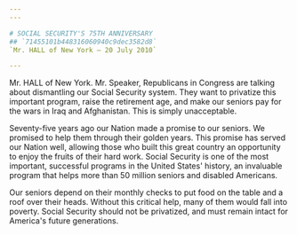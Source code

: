 ```yaml
---
---

# SOCIAL SECURITY'S 75TH ANNIVERSARY
## `71455101b448316060940c9dec3582d8`
`Mr. HALL of New York — 20 July 2010`

---
```



Mr. HALL of New York. Mr. Speaker, Republicans in Congress are 
talking about dismantling our Social Security system. They want to 
privatize this important program, raise the retirement age, and make 
our seniors pay for the wars in Iraq and Afghanistan. This is simply 
unacceptable.

Seventy-five years ago our Nation made a promise to our seniors. We 
promised to help them through their golden years. This promise has 
served our Nation well, allowing those who built this great country an 
opportunity to enjoy the fruits of their hard work. Social Security is 
one of the most important, successful programs in the United States' 
history, an invaluable program that helps more than 50 million seniors 
and disabled Americans.

Our seniors depend on their monthly checks to put food on the table 
and a roof over their heads. Without this critical help, many of them 
would fall into poverty. Social Security should not be privatized, and 
must remain intact for America's future generations.
